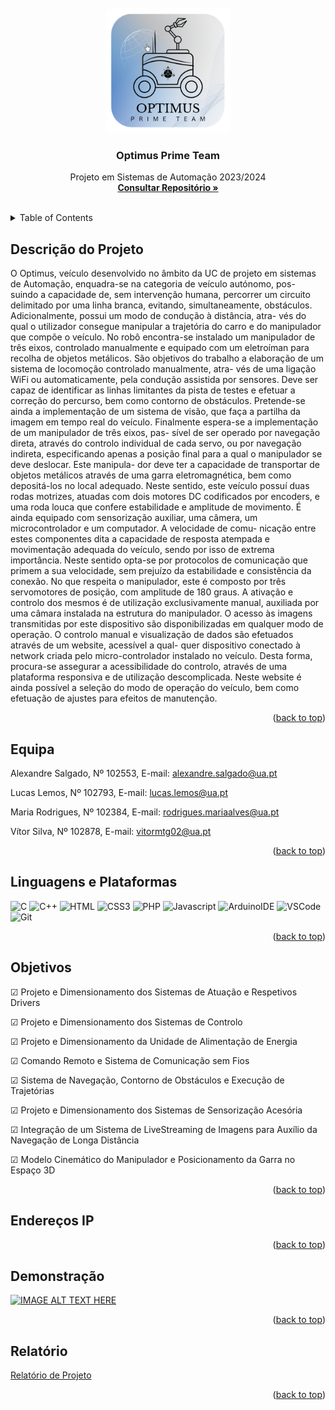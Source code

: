 <!-- PROJECT LOGO -->
<br />
<div align="center">
  <a href="https://github.com/othneildrew/Best-README-Template">
    <img src="Optimus.jpg" alt="Logo" width="200" height="200">
  </a>

  <h3 align="center">Optimus Prime Team</h3>

  <p align="center">
    Projeto em Sistemas de Automação 2023/2024
    <br />
    <a href="https://github.com/AMFS02/OptimusPT_PSA"><strong> Consultar Repositório »</strong></a>
    <br />
    <br />
  </p>
</div>


<!-- TABLE OF CONTENTS -->
<details>
  <summary>Table of Contents</summary>
  <ol>
    <li>
      <a href="#descriçao-do-projeto">Descrição do Projeto</a>
        </ul>
    </li>
    <li>
      <a href="#equipa">Equipa</a>
      </ul>
    </li>
    <li>
      <a href="#linguagens-e-plataformas">Linguagens e Plataformas</a></li>
      </ul>
    </li>
    <li>
      <a href="#objetivos">Objetivos</a>
      </ul>
    </li>
    <li>
      <a href="#endereços-ip">Endereços IP</a>
      </ul>
    </li>
    <li>
      <a href="#demonstração">Demonstração</a>
      </ul>
    </li>
    <li>
      <a href="#relatório">Relatório de Projeto</a>
</details>



<!-- Descrição do Projeto-->
## Descrição do Projeto
O Optimus, veículo desenvolvido no âmbito da UC de projeto em sistemas de Automação, enquadra-se na categoria de veículo autónomo, pos-
suindo a capacidade de, sem intervenção humana, percorrer um circuito delimitado por uma linha branca,
evitando, simultaneamente, obstáculos. Adicionalmente, possui um modo de condução à distância, atra-
vés do qual o utilizador consegue manipular a trajetória do carro e do manipulador que compõe o veículo.
No robô encontra-se instalado um manipulador de três eixos, controlado manualmente e equipado com
um eletroíman para recolha de objetos metálicos.
São objetivos do trabalho a elaboração de um sistema de locomoção controlado manualmente, atra-
vés de uma ligação WiFi ou automaticamente, pela condução assistida por sensores. Deve ser capaz de
identificar as linhas limitantes da pista de testes e efetuar a correção do percurso, bem como contorno de
obstáculos. Pretende-se ainda a implementação de um sistema de visão, que faça a partilha da imagem
em tempo real do veículo. Finalmente espera-se a implementação de um manipulador de três eixos, pas-
sível de ser operado por navegação direta, através do controlo individual de cada servo, ou por navegação
indireta, especificando apenas a posição final para a qual o manipulador se deve deslocar. Este manipula-
dor deve ter a capacidade de transportar de objetos metálicos através de uma garra eletromagnética, bem
como depositá-los no local adequado.
Neste sentido, este veículo possuí duas rodas motrizes, atuadas com dois motores DC codificados
por encoders, e uma roda louca que confere estabilidade e amplitude de movimento. É ainda equipado
com sensorização auxiliar, uma câmera, um microcontrolador e um computador. A velocidade de comu-
nicação entre estes componentes dita a capacidade de resposta atempada e movimentação adequada do
veículo, sendo por isso de extrema importância. Neste sentido opta-se por protocolos de comunicação
que primem a sua velocidade, sem prejuízo da estabilidade e consistência da conexão.
No que respeita o manipulador, este é composto por três servomotores de posição, com amplitude
de 180 graus. A ativação e controlo dos mesmos é de utilização exclusivamente manual, auxiliada por
uma câmara instalada na estrutura do manipulador. O acesso às imagens transmitidas por este dispositivo
são disponibilizadas em qualquer modo de operação.
O controlo manual e visualização de dados são efetuados através de um website, acessível a qual-
quer dispositivo conectado à network criada pelo micro-controlador instalado no veículo. Desta forma,
procura-se assegurar a acessibilidade do controlo, através de uma plataforma responsiva e de utilização
descomplicada. Neste website é ainda possível a seleção do modo de operação do veículo, bem como
efetuação de ajustes para efeitos de manutenção.


<p align="right">(<a href="#readme-top">back to top</a>)</p>


<!-- Equipa -->
## Equipa 
Alexandre Salgado, Nº 102553, E-mail: alexandre.salgado@ua.pt

Lucas Lemos, Nº 102793, E-mail: lucas.lemos@ua.pt

Maria Rodrigues, Nº 102384, E-mail: rodrigues.mariaalves@ua.pt

Vítor Silva, Nº 102878, E-mail: vitormtg02@ua.pt

<p align="right">(<a href="#readme-top">back to top</a>)</p>


<!-- Linguagens e Plataformas-->
## Linguagens e Plataformas
![C](https://img.shields.io/badge/C-F05032?style=for-the-badge&labelColor=black&logo=c&logoColor=white)
![C++](https://img.shields.io/badge/C++-F0DB4F?style=for-the-badge&labelColor=black&logo=c++&logoColor=F0DB4F)
![HTML](https://img.shields.io/badge/HTML5-3C873A?style=for-the-badge&logo=html5&logoColor=white)
![CSS3](https://img.shields.io/badge/CSS3-1572B6?style=for-the-badge&logo=css3&logoColor=white)
![PHP](https://img.shields.io/badge/PHP-F05032?style=for-the-badge&logo=php&logoColor=white)
![Javascript](https://img.shields.io/badge/Javascript-F0DB4F?style=for-the-badge&labelColor=black&logo=javascript&logoColor=F0DB4F)
![ArduinoIDE](https://img.shields.io/badge/Arduino_IDE-3C873A?style=for-the-badge&labelColor=black&logo=arduinoide.js&logoColor=3C873A)
![VSCode](https://img.shields.io/badge/Visual_Studio-0078d7?style=for-the-badge&logo=visual%20studio&logoColor=white)
![Git](https://img.shields.io/badge/Git-F05032?style=for-the-badge&logo=git&logoColor=white)
<p align="right">(<a href="#readme-top">back to top</a>)</p>

<!-- Objetivos -->
## Objetivos
&#x2611; Projeto e Dimensionamento dos Sistemas de Atuação e Respetivos Drivers 

&#x2611; Projeto e Dimensionamento dos Sistemas de Controlo  

&#x2611; Projeto e Dimensionamento da Unidade de Alimentação de Energia 

&#x2611; Comando Remoto e Sistema de Comunicação sem Fios

&#x2611; Sistema de Navegação, Contorno de Obstáculos e Execução de Trajetórias

&#x2611; Projeto e Dimensionamento dos Sistemas de Sensorização Acesória 

&#x2611; Integração de um Sistema de LiveStreaming de Imagens para Auxílio da Navegação de Longa Distância

&#x2611; Modelo Cinemático do Manipulador e Posicionamento da Garra no Espaço 3D


<p align="right">(<a href="#readme-top">back to top</a>)</p>

<!-- Endereços IP -->
## Endereços IP

<p align="right">(<a href="#readme-top">back to top</a>)</p>

<!-- Demonstração -->
## Demonstração
[![IMAGE ALT TEXT HERE](https://img.youtube.com/vi/dzPB7yKjNPE/0.jpg)](https://www.youtube.com/watch?v=dzPB7yKjNPE)
<p align="right">(<a href="#readme-top">back to top</a>)</p>


<!-- Relatório -->
## Relatório
[Relatório de Projeto](P5_10_102553_102793_102384_Relatorio1.pdf)
<p align="right">(<a href="#readme-top">back to top</a>)</p>



